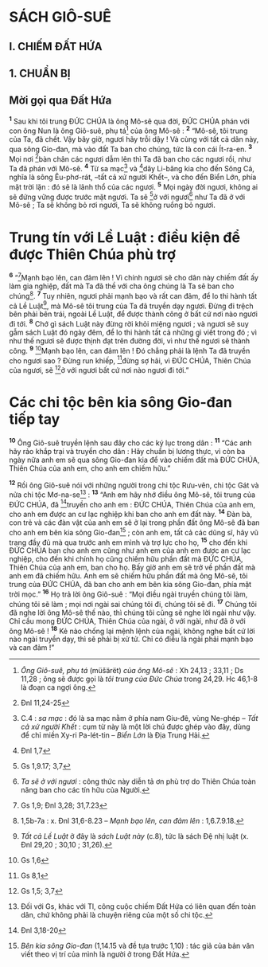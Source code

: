# SÁCH GIÔ-SUÊ
## I. CHIẾM ĐẤT HỨA
## 1. CHUẨN BỊ
## Mời gọi qua Đất Hứa
<sup><b>1</b></sup> Sau khi tôi trung ĐỨC CHÚA là ông Mô-sê qua đời, ĐỨC CHÚA phán với con ông Nun là ông Giô-suê, phụ tá[^1] của ông Mô-sê : <sup><b>2</b></sup> “Mô-sê, tôi trung của Ta, đã chết. Vậy bây giờ, ngươi hãy trỗi dậy ! Và cùng với tất cả dân này, qua sông Gio-đan, mà vào đất Ta ban cho chúng, tức là con cái Ít-ra-en. <sup><b>3</b></sup> Mọi nơi [^1*]bàn chân các ngươi dẫm lên thì Ta đã ban cho các ngươi rồi, như Ta đã phán với Mô-sê. <sup><b>4</b></sup> Từ sa mạc[^2] và [^2*]dãy Li-băng kia cho đến Sông Cả, nghĩa là sông Êu-phơ-rát, –tất cả xứ người Khết–, và cho đến Biển Lớn, phía mặt trời lặn : đó sẽ là lãnh thổ của các ngươi. <sup><b>5</b></sup> Mọi ngày đời ngươi, không ai sẽ đứng vững được trước mặt ngươi. Ta sẽ [^3*]ở với ngươi[^3] như Ta đã ở với Mô-sê ; Ta sẽ không bỏ rơi ngươi, Ta sẽ không ruồng bỏ ngươi.

# Trung tín với Lề Luật : điều kiện để được Thiên Chúa phù trợ
<sup><b>6</b></sup> “[^4*]Mạnh bạo lên, can đảm lên ! Vì chính ngươi sẽ cho dân này chiếm đất ấy làm gia nghiệp, đất mà Ta đã thề với cha ông chúng là Ta sẽ ban cho chúng[^4]. <sup><b>7</b></sup> Tuy nhiên, ngươi phải mạnh bạo và rất can đảm, để lo thi hành tất cả Lề Luật[^5], mà Mô-sê tôi trung của Ta đã truyền dạy ngươi. Đừng đi trệch bên phải bên trái, ngoài Lề Luật, để được thành công ở bất cứ nơi nào ngươi đi tới. <sup><b>8</b></sup> Chớ gì sách Luật này đừng rời khỏi miệng ngươi ; và ngươi sẽ suy gẫm sách Luật đó ngày đêm, để lo thi hành tất cả những gì viết trong đó ; vì như thế ngươi sẽ được thịnh đạt trên đường đời, vì như thế ngươi sẽ thành công. <sup><b>9</b></sup> [^5*]Mạnh bạo lên, can đảm lên ! Đó chẳng phải là lệnh Ta đã truyền cho ngươi sao ? Đừng run khiếp, [^6*]đừng sợ hãi, vì ĐỨC CHÚA, Thiên Chúa của ngươi, sẽ [^7*]ở với ngươi bất cứ nơi nào ngươi đi tới.”

# Các chi tộc bên kia sông Gio-đan tiếp tay
<sup><b>10</b></sup> Ông Giô-suê truyền lệnh sau đây cho các ký lục trong dân : <sup><b>11</b></sup> “Các anh hãy rảo khắp trại và truyền cho dân : Hãy chuẩn bị lương thực, vì còn ba ngày nữa anh em sẽ qua sông Gio-đan kia để vào chiếm đất mà ĐỨC CHÚA, Thiên Chúa của anh em, cho anh em chiếm hữu.”

<sup><b>12</b></sup> Rồi ông Giô-suê nói với những người trong chi tộc Rưu-vên, chi tộc Gát và nửa chi tộc Mơ-na-se[^6] : <sup><b>13</b></sup> “Anh em hãy nhớ điều ông Mô-sê, tôi trung của ĐỨC CHÚA, đã [^8*]truyền cho anh em : ĐỨC CHÚA, Thiên Chúa của anh em, cho anh em được an cư lạc nghiệp khi ban cho anh em đất này. <sup><b>14</b></sup> Đàn bà, con trẻ và các đàn vật của anh em sẽ ở lại trong phần đất ông Mô-sê đã ban cho anh em bên kia sông Gio-đan[^7] ; còn anh em, tất cả các dũng sĩ, hãy vũ trang đầy đủ mà qua trước anh em mình và trợ lực cho họ, <sup><b>15</b></sup> cho đến khi ĐỨC CHÚA ban cho anh em cũng như anh em của anh em được an cư lạc nghiệp, cho đến khi chính họ cũng chiếm hữu phần đất mà ĐỨC CHÚA, Thiên Chúa của anh em, ban cho họ. Bấy giờ anh em sẽ trở về phần đất mà anh em đã chiếm hữu. Anh em sẽ chiếm hữu phần đất mà ông Mô-sê, tôi trung của ĐỨC CHÚA, đã ban cho anh em bên kia sông Gio-đan, phía mặt trời mọc.” <sup><b>16</b></sup> Họ trả lời ông Giô-suê : “Mọi điều ngài truyền chúng tôi làm, chúng tôi sẽ làm ; mọi nơi ngài sai chúng tôi đi, chúng tôi sẽ đi. <sup><b>17</b></sup> Chúng tôi đã nghe lời ông Mô-sê thế nào, thì chúng tôi cũng sẽ nghe lời ngài như vậy. Chỉ cầu mong ĐỨC CHÚA, Thiên Chúa của ngài, ở với ngài, như đã ở với ông Mô-sê ! <sup><b>18</b></sup> Kẻ nào chống lại mệnh lệnh của ngài, không nghe bất cứ lời nào ngài truyền dạy, thì sẽ phải bị xử tử. Chỉ có điều là ngài phải mạnh bạo và can đảm !”

[^1]: <i>Ông Giô-suê, phụ tá</i> (<span class="hebrew-translit">müšärët</span>) <i>của ông Mô-sê</i> : Xh 24,13 ; 33,11 ; Ds 11,28 ; ông sẽ được gọi là <i>tôi trung của Đức Chúa</i> trong 24,29. Hc 46,1-8 là đoạn ca ngợi ông.
[^2]: C.4 : <i>sa mạc</i> : đó là sa mạc nằm ở phía nam Giu-đê, vùng Ne-ghép – <i>Tất cả xứ người Khết</i> : cụm từ này là một lời chú được ghép vào đây, dùng để chỉ miền Xy-ri Pa-lét-tin – <i>Biển Lớn</i> là Địa Trung Hải.
[^3]: <i>Ta sẽ ở với ngươi</i> : công thức này diễn tả ơn phù trợ do Thiên Chúa toàn năng ban cho các tín hữu của Người.
[^4]: 1,5b-7a : x. Đnl 31,6-8.23 – <i>Mạnh bạo lên, can đảm lên</i> : 1,6.7.9.18.
[^5]: <i>Tất cả Lề Luật</i> ở đây là <i>sách Luật này</i> (c.8), tức là sách Đệ nhị luật (x. Đnl 29,20 ; 30,10 ; 31,26).
[^6]: Đối với Gs, khác với Tl, công cuộc chiếm Đất Hứa có liên quan đến toàn dân, chứ không phải là chuyện riêng của một số chi tộc.
[^7]: <i>Bên kia sông Gio-đan</i> (1,14.15 và đề tựa trước 1,10) : tác giả của bản văn viết theo vị trí của mình là người ở trong Đất Hứa.
[^1*]: Đnl 11,24-25
[^2*]: Đnl 1,7
[^3*]: Gs 1,9.17; 3,7
[^4*]: Gs 1,9; Đnl 3,28; 31,7.23
[^5*]: Gs 1,6
[^6*]: Gs 8,1
[^7*]: Gs 1,5; 3,7
[^8*]: Đnl 3,18-20
